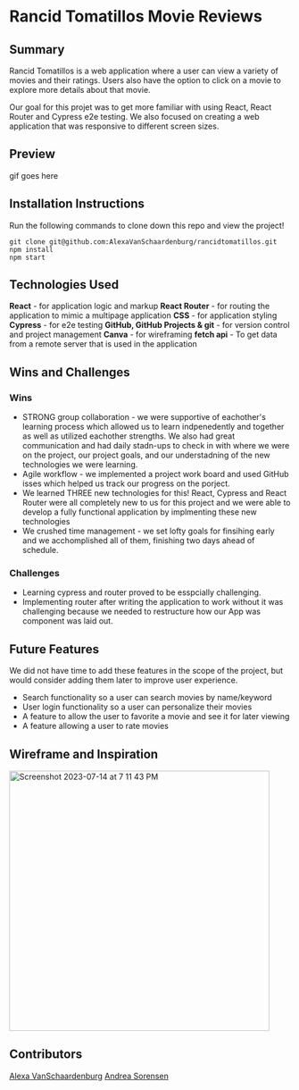 # Rancid Tomatillos Movie Reviews

## Summary
  Rancid Tomatillos is a web application where a user can view a variety of movies and their ratings. Users also have the option to click on a movie to explore more details about that movie. 

  Our goal for this projet was to get more familiar with using React, React Router and Cypress e2e testing. We also focused on creating a web application that was responsive to different screen sizes.

## Preview
gif goes here

## Installation Instructions
Run the following commands to clone down this repo and view the project!
```
git clone git@github.com:AlexaVanSchaardenburg/rancidtomatillos.git
npm install
npm start
```

## Technologies Used
  **React** - for application logic and markup
  **React Router** - for routing the application to mimic a multipage application
  **CSS** - for application styling
  **Cypress** - for e2e testing
  **GitHub, GitHub Projects & git** - for version control and project management
  **Canva** - for wireframing
  **fetch api** - To get data from a remote server that is used in the application

## Wins and Challenges
### Wins 
- STRONG group collaboration - we were supportive of eachother's learning process which allowed us to learn indpenedently and together as well as utilized eachother strengths. We also had great communication and had daily stadn-ups to check in with where we were on the project, our project goals, and our understadning of the new technologies we were learning. 
- Agile workflow - we implemented a project work board and used GitHub isses which helped us track our progress on the porject. 
- We learned THREE new technologies for this! React, Cypress and React Router were all completely new to us for this project and we were able to develop a fully functional application by implmenting these new technologies
- We crushed time management - we set lofty goals for finsihing early and we acchomplished all of them, finishing two days ahead of schedule.

### Challenges
- Learning cypress and router proved to be esspcially challenging.
- Implementing router after writing the application to work without it was challenging because we needed to restructure how our App was component was laid out. 

## Future Features
We did not have time to add these features in the scope of the project, but would consider adding them later to improve user experience. 
- Search functionality so a user can search movies by name/keyword
- User login functionality so a user can personalize their movies
- A feature to allow the user to favorite a movie and see it for later viewing
- A feature allowing a user to rate movies

## Wireframe and Inspiration
<img width="466" alt="Screenshot 2023-07-14 at 7 11 43 PM" src="https://github.com/AlexaVanSchaardenburg/rancidtomatillos/assets/125763236/b24d2916-1bbf-4811-8bce-00205ac5b946">

## Contributors
[Alexa VanSchaardenburg](https://github.com/AlexaVanSchaardenburg)
[Andrea Sorensen](https://github.com/andreasorensen)
  

